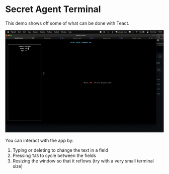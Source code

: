 Secret Agent Terminal
=====================
This demo shows off some of what can be done with Teact. 

<img src="../../demo.gif" width="1728">

You can interact with the app by:

1. Typing or deleting to change the text in a field
1. Pressing `TAB` to cycle between the fields
1. Resizing the window so that it reflows (try with a very small terminal size)
